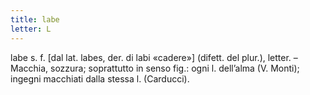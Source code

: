 ```yaml
---
title: labe
letter: L
---
```

labe s. f. [dal lat. labes, der. di labi «cadere»] (difett. del plur.), letter. – Macchia, sozzura; soprattutto in senso fig.: ogni l. dell’alma (V. Monti); ingegni macchiati dalla stessa l. (Carducci).